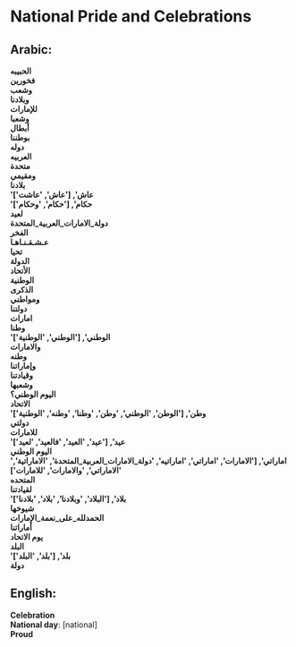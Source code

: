 # **National Pride and Celebrations**

## **Arabic**:
**الحبيبه**  
**فخورين**  
**وشعب**  
**وبلادنا**  
**للإمارات**  
**وشعبا**  
**أبطال**  
**بوطننا**  
**دوله**  
**العربيه**  
**متحدة**  
**ومقيمي**  
**بلادنا**  
**'عاش', ['عاش', 'عاشت']**  
**'حكام', ['حكام', 'وحكام']**  
**لعيد**  
**دولة_الامارات_العربية_المتحدة**  
**الفخر**  
**عـشـقـنـاهـا**  
**تحيا**  
**الدولة**  
**الأتحاد**  
**الوطنية**  
**الذكرى**  
**ومواطني**  
**دولتنا**  
**امارات**  
**وطنا**  
**'الوطني', ['الوطني', 'الوطنية']**  
**والامارات**  
**وطنه**  
**وإماراتنا**  
**وقيادتنا**  
**وشعبها**  
**اليوم الوطني؟**  
**الاتحاد**  
**'وطن', ['الوطن', 'الوطني', 'وطن', 'وطنا', 'وطنه', 'الوطنية']**  
**دولتي**  
**للامارات**  
**'عيد', ['عيد', 'العيد', 'فالعيد', 'لعيد']**  
**اليوم الوطني**  
**'اماراتي', ['الامارات', 'اماراتي', 'اماراتيه', 'دولة_الامارات_العربية_المتحدة', 'الاماراتية', 'الاماراتي', 'والامارات', 'للامارات']**  
**المتحده**  
**لقيادتنا**  
**'بلاد', ['البلاد', 'وبلادنا', 'بلاد', 'بلادنا']**  
**شيوخها**  
**الحمدلله_على_نعمة_الإمارات**  
**أماراتنا**  
**يوم الاتحاد**  
**البلد**  
**'بلد', ['بلد', 'البلد']**  
**دولة**  


## **English**:

**Celebration**  
**National day**: [national]  
**Proud**  
